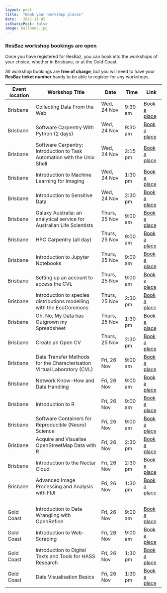 ```yaml
---
layout: post
title:  "Book your workshop places"
date:   2021-11-02
isStaticPost: false
image: balloons.jpg
---
```


### ResBaz workshop bookings are open

Once you have registered for ResBaz, you can book into the workshops of your choice, whether in Brisbane, or at the Gold Coast. 

All workshop bookings are **free of charge**, but you will need to have your **ResBaz ticket number** handy to be able to register for any workshops. 


| Event location | Workshop Title | Date  | Time|  Link |
|--- | --- | --- | --- |--- |
|Brisbane | Collecting Data From the Web | 	Wed, 24 Nov &nbsp; | 9:30 am	 |  [Book a place](https://www.eventbrite.com.au/e/collecting-data-from-the-web-tickets-194110388397)|
|Brisbane | Software Carpentry With Python (2 days) | Wed, 24 Nov &nbsp;|9:30 am	 &nbsp;	| [Book a place](https://www.eventbrite.com.au/e/203440575237)|
|Brisbane | Software Carpentry: Introduction to Task Automation with the Unix Shell | Wed, 24 Nov &nbsp;| 2:15 pm	| [Book a place](https://www.eventbrite.com.au/e/software-carpentry-introduction-to-task-automation-with-the-unix-shell-tickets-195555049417)|
|Brisbane | Introduction to Machine Learning for Imaging | Wed, 24 Nov &nbsp; | 1:30 pm	 &nbsp;|  [Book a place](https://www.eventbrite.com.au/e/introduction-to-machine-learning-for-imaging-tickets-194830763057)|
|Brisbane | Introduction to Sensitive Data | Wed, 24 Nov &nbsp; | 2:30 pm	 &nbsp;|  [Book a place](https://www.eventbrite.com.au/e/203438218187)|
|Brisbane | Galaxy Australia: an analytical service for Australian Life Scientists	| Thurs, 25 Nov &nbsp;| 9:00 am &nbsp;	| [Book a place](https://www.eventbrite.com.au/e/galaxy-australia-an-analytical-service-for-australian-life-scientists-tickets-194835938537)|
|Brisbane | HPC  Carpentry (all day)	| Thurs, 25 Nov &nbsp; | 9:00 am &nbsp;	|  [Book a place](https://www.eventbrite.com.au/e/hpc-carpentry-tickets-194845045777)|
|Brisbane | Introduction to Jupyter Notebooks	| Thurs, 25 Nov &nbsp; | 9:00 am	 &nbsp;|  [Book a place](https://www.eventbrite.com.au/e/introduction-to-jupyter-notebooks-tickets-194834012777)|
|Brisbane | Setting up an account to access the CVL	| Thurs, 25 Nov &nbsp; | 9:00 am &nbsp;	|  [Book a place](https://www.eventbrite.com.au/e/setting-up-an-account-to-access-the-cvl-tickets-194841114017)|
|Brisbane | Introduction to species distributions modelling with the EcoCommons	| Thurs, 25 Nov &nbsp;| 2:30 pm	 &nbsp;|  [Book a place](https://www.eventbrite.com.au/e/introduction-to-species-distributions-modelling-with-the-ecocommons-tickets-194846871237)|
|Brisbane | Oh, No, My Data has Outgrown my Spreadsheet	| Thurs, 25 Nov &nbsp; | 1:30 pm &nbsp;	|  [Book a place](https://www.eventbrite.com.au/e/oh-no-my-data-has-outgrown-my-spreadsheet-tickets-194846098927)|
|Brisbane | Create an Open CV	| Thurs, 25 Nov &nbsp; | 2:30 pm 	|  [Book a place](https://www.eventbrite.com.au/e/203435249307) |
|Brisbane | Data Transfer Methods for the Characterisation Virtual Laboratory (CVL)	| Fri, 26 Nov &nbsp;| 9:00 am	 &nbsp;| [Book a place](https://www.eventbrite.com.au/e/data-transfer-methods-for-the-characterisation-virtual-laboratory-cvl-tickets-194848466007)|
|Brisbane | Network Know-How and Data Handling	| Fri, 26 Nov &nbsp;| 9:00 am &nbsp;	|  [Book a place](https://www.eventbrite.com.au/e/network-know-how-and-data-handling-tickets-198059149247)|
|Brisbane | Introduction to R	| Fri, 26 Nov &nbsp;| 9:00 am &nbsp;	|  [Book a place](https://www.eventbrite.com.au/e/203441748747) |
|Brisbane | Software Containers for Reproducible (Neuro) Science	| Fri, 26 Nov &nbsp; | 9:00 am &nbsp;	|  [Book a place](https://www.eventbrite.com.au/e/software-containers-for-reproducible-neuro-science-tickets-194847483067)|
|Brisbane | Acquire and Visualise OpenStreetMap Data with R	| Fri, 26 Nov &nbsp;| 2:30 pm	 &nbsp;|  [Book a place](https://www.eventbrite.com.au/e/acquire-and-visualise-openstreetmap-data-with-r-tickets-194850431887)|
|Brisbane | Introduction to the Nectar Cloud	| Fri, 26 Nov | 2:30 pm	|  [Book a place](https://www.eventbrite.com.au/e/introduction-to-the-nectar-cloud-tickets-194849830087)|
|Brisbane | Advanced Image Processing and Analysis with FIJI | Fri, 26 Nov &nbsp;| 1:30 pm &nbsp;	|  [Book a place](https://www.eventbrite.com.au/e/advanced-image-processing-and-analysis-with-fiji-tickets-194848937417)|
| &nbsp; | &nbsp;| &nbsp;| &nbsp;	| &nbsp;	| &nbsp;|
|Gold Coast | Introduction to Data Wrangling with OpenRefine| 	Fri, 26 Nov &nbsp;|  9:00 am &nbsp;	| [Book a place](https://www.eventbrite.com.au/e/introduction-to-data-wrangling-with-openrefine-tickets-195543284227)|
|Gold Coast | Introduction to Web-Scraping	| Fri, 26 Nov &nbsp;| 9:00 am &nbsp;	|  [Book a place](https://www.eventbrite.com.au/e/introduction-to-web-scraping-tickets-195541067597)|
|Gold Coast | Introduction to Digital Texts and Tools for HASS Research	| Fri, 26 Nov &nbsp;| 1:30 pm	 &nbsp;|  [Book a place](https://www.eventbrite.com.au/e/introduction-to-digital-texts-and-tools-for-hass-research-tickets-195542521947)|
|Gold Coast | Data Visualisation Basics	| Fri, 26 Nov &nbsp; | 1:30 pm	 &nbsp;|  [Book a place](https://www.eventbrite.com.au/e/data-visualisation-basics-tickets-195546273167)|

